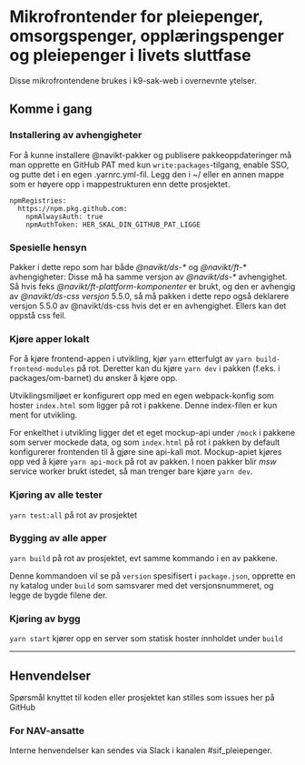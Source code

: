 
# Mikrofrontender for pleiepenger, omsorgspenger, opplæringspenger og pleiepenger i livets sluttfase

Disse mikrofrontendene brukes i k9-sak-web i overnevnte ytelser.

## Komme i gang

### Installering av avhengigheter
For å kunne installere @navikt-pakker og publisere pakkeoppdateringer må man opprette en GitHub PAT med kun `write:packages`-tilgang, enable SSO, og putte det i en egen .yarnrc.yml-fil. Legg den i ~/ eller en annen mappe som er høyere opp i mappestrukturen enn dette prosjektet. 
```
npmRegistries:
  https://npm.pkg.github.com:
    npmAlwaysAuth: true
    npmAuthToken: HER_SKAL_DIN_GITHUB_PAT_LIGGE
```

### Spesielle hensyn

Pakker i dette repo som har både _@navikt/ds-*_ og _@navikt/ft-*_ avhengigheter: Disse må ha samme versjon av _@navikt/ds-*_ avhengighet. 
Så hvis feks _@navikt/ft-plattform-komponenter_ er brukt, og den er avhengig av _@navikt/ds-css versjon_ 5.5.0, så må pakken i dette repo også 
deklarere versjon 5.5.0 av @navikt/ds-css hvis det er en avhengighet. Ellers kan det oppstå css feil.

### Kjøre apper lokalt
For å kjøre frontend-appen i utvikling, kjør `yarn` etterfulgt av `yarn build-frontend-modules` på rot. Deretter kan du kjøre `yarn dev` i pakken (f.eks. i packages/om-barnet) du ønsker å kjøre opp.

Utviklingsmiljøet er konfigurert opp med en egen webpack-konfig som hoster `index.html` som ligger på rot i pakkene.
Denne index-filen er kun ment for utvikling.

For enkelthet i utvikling ligger det et eget mockup-api under `/mock` i pakkene som server mockede data, og som
`index.html` på rot i pakken by default konfigurerer frontenden til å gjøre sine api-kall mot. Mockup-apiet kjøres
opp ved å kjøre `yarn api-mock` på rot av pakken. I noen pakker blir _msw_ service worker brukt istedet, så man trenger
bare kjøre `yarn dev`.

### Kjøring av alle tester

`yarn test:all` på rot av prosjektet

### Bygging av alle apper

`yarn build` på rot av prosjektet, evt samme kommando i en av pakkene.

Denne kommandoen vil se på `version` spesifisert i `package.json`, opprette en ny katalog under `build`
som samsvarer med det versjonsnummeret, og legge de bygde filene der.

### Kjøring av bygg

`yarn start` kjører opp en server som statisk hoster innholdet under `build`

---

## Henvendelser

Spørsmål knyttet til koden eller prosjektet kan stilles som issues her på GitHub

### For NAV-ansatte

Interne henvendelser kan sendes via Slack i kanalen #sif_pleiepenger.

